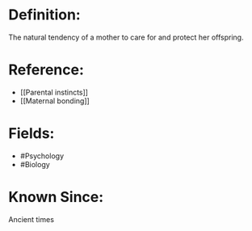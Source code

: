 

# Definition:
The natural tendency of a mother to care for and protect her offspring.

# Reference:
- [[Parental instincts]]
- [[Maternal bonding]]

# Fields: 
- #Psychology
- #Biology

# Known Since:
Ancient times

